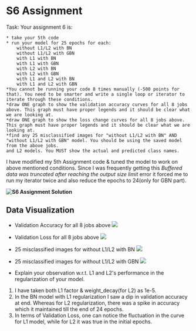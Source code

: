 # S6 Assignment
Task:
 Your assignment 6 is:

    * take your 5th code
    * run your model for 25 epochs for each:
        without L1/L2 with BN
        without L1/L2 with GBN
        with L1 with BN
        with L1 with GBN
        with L2 with BN
        with L2 with GBN
        with L1 and L2 with BN
        with L1 and L2 with GBN
    *You cannot be running your code 8 times manually (-500 points for that). You need to be smarter and write a single loop or iterator to iterate through these conditions. 
    *draw ONE graph to show the validation accuracy curves for all 8 jobs above. This graph must have proper legends and it should be clear what we are looking at. 
    *draw ONE graph to show the loss change curves for all 8 jobs above. This graph must have proper legends and it should be clear what we are looking at. 
    *find any 25 misclassified images for "without L1/L2 with BN" AND "without L1/L2 with GBN" model. You should be using the saved model from the above jobs. 
    and L2 models. You MUST show the actual and predicted class names.

I have modified my 5th Assignment code & tuned the model to work on above mentioned conditions. Since I was frequently getting this *Buffered data was truncated after reaching the output size limit* error it forced me to run my iterator twice and also reduce the epochs to 24(only for GBN part).

**![S6 Assignment Solution](https://github.com/Gilf641/EVA4/blob/master/S6_AssignmentSolution.ipynb)**


## Data Visualization

* Validation Accuracy for all 8 jobs above
![](https://github.com/Gilf641/EVA4/blob/master/S6/validationacc_BN_GBN.png)


* Validation Loss for all 8 jobs above
![](https://github.com/Gilf641/EVA4/blob/master/S6/validationloss_BN_GBN.png)


* 25 misclassified images for without L1/L2 with BN
![](https://github.com/Gilf641/EVA4/blob/master/S6/withoutL1_L2_BN(1).png)


* 25 misclassified images for without L1/L2 with GBN
![](https://github.com/Gilf641/EVA4/blob/master/S6/withoutL1_L2_GBN(1).png)


* Explain your observation w.r.t. L1 and L2's performance in the regularization of your model.

1. I have taken both L1 factor & weight_decay(for L2) as 1e-5. 
2. In the BN model with L1 regularization I saw a dip in validation accuracy at end. Whereas for L2 regularization, there was a spike in accuracy which it maintained till the end of 24 epochs. 
3. In terms of Validation Loss, one can notice the fluctuation in the curve for L1 model, while for L2 it was true in the initial epochs. 

